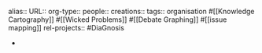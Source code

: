 alias::
URL::
org-type::
people::
creations::
tags:: organisation #[[Knowledge Cartography]] #[[Wicked Problems]] #[[Debate Graphing]] #[[issue mapping]]
rel-projects:: #DiaGnosis


-
